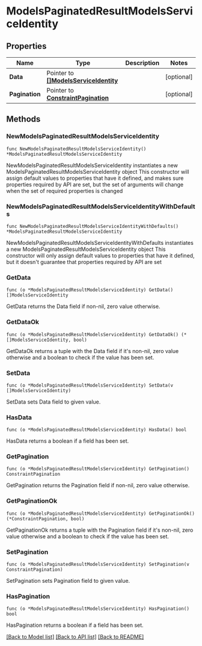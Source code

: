 # ModelsPaginatedResultModelsServiceIdentity

## Properties

Name | Type | Description | Notes
------------ | ------------- | ------------- | -------------
**Data** | Pointer to [**[]ModelsServiceIdentity**](ModelsServiceIdentity.md) |  | [optional] 
**Pagination** | Pointer to [**ConstraintPagination**](ConstraintPagination.md) |  | [optional] 

## Methods

### NewModelsPaginatedResultModelsServiceIdentity

`func NewModelsPaginatedResultModelsServiceIdentity() *ModelsPaginatedResultModelsServiceIdentity`

NewModelsPaginatedResultModelsServiceIdentity instantiates a new ModelsPaginatedResultModelsServiceIdentity object
This constructor will assign default values to properties that have it defined,
and makes sure properties required by API are set, but the set of arguments
will change when the set of required properties is changed

### NewModelsPaginatedResultModelsServiceIdentityWithDefaults

`func NewModelsPaginatedResultModelsServiceIdentityWithDefaults() *ModelsPaginatedResultModelsServiceIdentity`

NewModelsPaginatedResultModelsServiceIdentityWithDefaults instantiates a new ModelsPaginatedResultModelsServiceIdentity object
This constructor will only assign default values to properties that have it defined,
but it doesn't guarantee that properties required by API are set

### GetData

`func (o *ModelsPaginatedResultModelsServiceIdentity) GetData() []ModelsServiceIdentity`

GetData returns the Data field if non-nil, zero value otherwise.

### GetDataOk

`func (o *ModelsPaginatedResultModelsServiceIdentity) GetDataOk() (*[]ModelsServiceIdentity, bool)`

GetDataOk returns a tuple with the Data field if it's non-nil, zero value otherwise
and a boolean to check if the value has been set.

### SetData

`func (o *ModelsPaginatedResultModelsServiceIdentity) SetData(v []ModelsServiceIdentity)`

SetData sets Data field to given value.

### HasData

`func (o *ModelsPaginatedResultModelsServiceIdentity) HasData() bool`

HasData returns a boolean if a field has been set.

### GetPagination

`func (o *ModelsPaginatedResultModelsServiceIdentity) GetPagination() ConstraintPagination`

GetPagination returns the Pagination field if non-nil, zero value otherwise.

### GetPaginationOk

`func (o *ModelsPaginatedResultModelsServiceIdentity) GetPaginationOk() (*ConstraintPagination, bool)`

GetPaginationOk returns a tuple with the Pagination field if it's non-nil, zero value otherwise
and a boolean to check if the value has been set.

### SetPagination

`func (o *ModelsPaginatedResultModelsServiceIdentity) SetPagination(v ConstraintPagination)`

SetPagination sets Pagination field to given value.

### HasPagination

`func (o *ModelsPaginatedResultModelsServiceIdentity) HasPagination() bool`

HasPagination returns a boolean if a field has been set.


[[Back to Model list]](../README.md#documentation-for-models) [[Back to API list]](../README.md#documentation-for-api-endpoints) [[Back to README]](../README.md)


